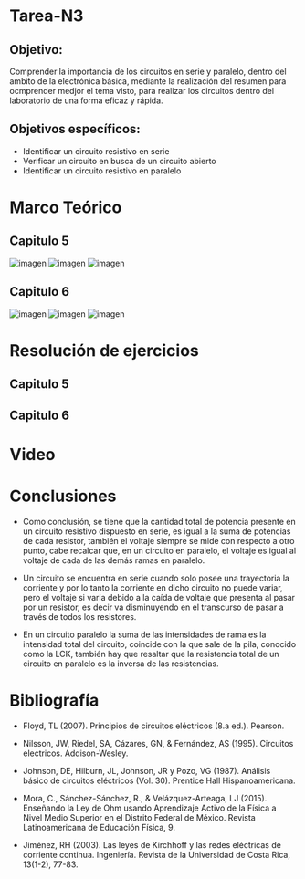 # Tarea-N3
## Objetivo:
Comprender la importancia de los circuitos en serie y paralelo, dentro del ambito de la electrónica básica, mediante la realización del resumen para ocmprender medjor el tema visto, para realizar los circuitos dentro del laboratorio de una forma eficaz y rápida.
## Objetivos específicos:

- Identificar un circuito resistivo en serie
- Verificar un circuito en busca de un circuito abierto
- Identificar un circuito resistivo en paralelo
# Marco Teórico
## Capitulo 5
![imagen](https://user-images.githubusercontent.com/116812651/203893071-444a35c6-c1b4-45fa-a5eb-317df720154f.png)
![imagen](https://user-images.githubusercontent.com/116812651/203893090-20a6f40f-e5d4-4ad7-8fcd-a28355535b73.png)
![imagen](https://user-images.githubusercontent.com/116812651/203893099-cc279d91-bc22-47be-a0ef-a4fc20ce2f6e.png)
## Capitulo 6
![imagen](https://user-images.githubusercontent.com/116812651/203893128-3ceb5fae-b475-4712-99d9-56a751604163.png)
![imagen](https://user-images.githubusercontent.com/116812651/203893138-95d7f4e4-d92b-4c5b-9418-1727e518153b.png)
![imagen](https://user-images.githubusercontent.com/116812651/203893151-a721dc96-32ff-4898-8977-2be0585631de.png)
# Resolución de ejercicios
## Capitulo 5

## Capitulo 6

# Video

# Conclusiones

- Como conclusión, se tiene que la cantidad total de potencia presente en un circuito resistivo dispuesto en serie, es igual a la suma de potencias de cada resistor, también el voltaje siempre se mide con respecto a otro punto, cabe recalcar que, en un circuito en paralelo, el voltaje es igual al voltaje de cada de las demás ramas en paralelo.

- Un circuito se encuentra en serie cuando solo posee una trayectoria la corriente y por lo tanto la corriente en dicho circuito no puede variar, pero el voltaje si varia debido a la caída de voltaje que presenta al pasar por un resistor, es decir va disminuyendo en el transcurso de pasar a través de todos los resistores.

- En un circuito paralelo la suma de las intensidades de rama es la intensidad total del circuito, coincide con la que sale de la pila, conocido como la LCK, también hay que resaltar que la resistencia total de un circuito en paralelo es la inversa de las resistencias.
# Bibliografía
* Floyd, TL (2007). Principios de circuitos eléctricos (8.a ed.). Pearson.

* Nilsson, JW, Riedel, SA, Cázares, GN, & Fernández, AS (1995). Circuitos electricos. Addison-Wesley.

* Johnson, DE, Hilburn, JL, Johnson, JR y Pozo, VG (1987). Análisis básico de circuitos eléctricos (Vol. 30). Prentice Hall Hispanoamericana.

* Mora, C., Sánchez-Sánchez, R., & Velázquez-Arteaga, LJ (2015). Enseñando la Ley de Ohm usando Aprendizaje Activo de la Física a Nivel Medio Superior en el Distrito Federal de México. Revista Latinoamericana de Educación Física, 9.

* Jiménez, RH (2003). Las leyes de Kirchhoff y las redes eléctricas de corriente continua. Ingeniería. Revista de la Universidad de Costa Rica, 13(1-2), 77-83.
